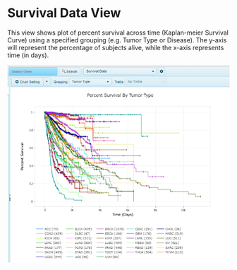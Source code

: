 # Survival Data View

This view shows plot of percent survival across time (Kaplan-meier Survival Curve) using a specified grouping (e.g. Tumor Type or Disease). The y-axis will represent the percentage of subjects alive, while the x-axis represents time (in days).

![LandPortal_login_png](../../images/SurvivalData_view.png)
